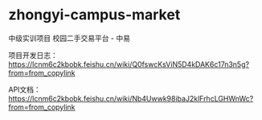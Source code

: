 # zhongyi-campus-market
中级实训项目 校园二手交易平台 - 中易

项目开发日志：https://lcnm6c2kbobk.feishu.cn/wiki/Q0fswcKsViN5D4kDAK6c17n3n5g?from=from_copylink

API文档：https://lcnm6c2kbobk.feishu.cn/wiki/Nb4Uwwk98ibaJ2klFrhcLGHWnWc?from=from_copylink
